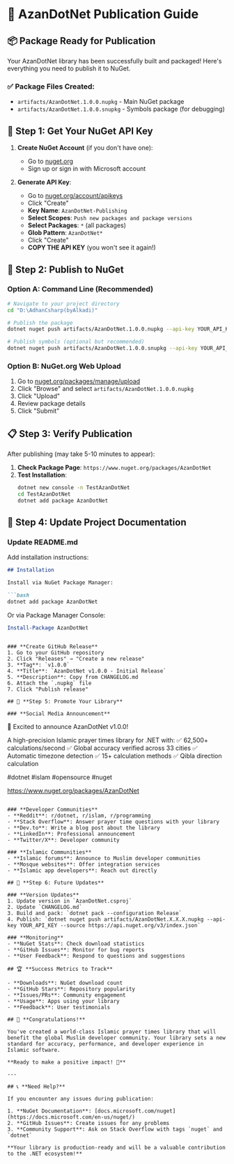 # 🚀 AzanDotNet Publication Guide

## 📦 Package Ready for Publication

Your AzanDotNet library has been successfully built and packaged! Here's everything you need to publish it to NuGet.

### ✅ **Package Files Created:**
- `artifacts/AzanDotNet.1.0.0.nupkg` - Main NuGet package
- `artifacts/AzanDotNet.1.0.0.snupkg` - Symbols package (for debugging)

## 🔑 **Step 1: Get Your NuGet API Key**

1. **Create NuGet Account** (if you don't have one):
   - Go to [nuget.org](https://www.nuget.org)
   - Sign up or sign in with Microsoft account

2. **Generate API Key**:
   - Go to [nuget.org/account/apikeys](https://www.nuget.org/account/apikeys)
   - Click "Create"
   - **Key Name**: `AzanDotNet-Publishing`
   - **Select Scopes**: `Push new packages and package versions`
   - **Select Packages**: `*` (all packages)
   - **Glob Pattern**: `AzanDotNet*`
   - Click "Create"
   - **COPY THE API KEY** (you won't see it again!)

## 🚀 **Step 2: Publish to NuGet**

### **Option A: Command Line (Recommended)**

```bash
# Navigate to your project directory
cd "D:\AdhanCsharp(byAlkadi)"

# Publish the package
dotnet nuget push artifacts/AzanDotNet.1.0.0.nupkg --api-key YOUR_API_KEY_HERE --source https://api.nuget.org/v3/index.json

# Publish symbols (optional but recommended)
dotnet nuget push artifacts/AzanDotNet.1.0.0.snupkg --api-key YOUR_API_KEY_HERE --source https://api.nuget.org/v3/index.json
```

### **Option B: NuGet.org Web Upload**

1. Go to [nuget.org/packages/manage/upload](https://www.nuget.org/packages/manage/upload)
2. Click "Browse" and select `artifacts/AzanDotNet.1.0.0.nupkg`
3. Click "Upload"
4. Review package details
5. Click "Submit"

## 📋 **Step 3: Verify Publication**

After publishing (may take 5-10 minutes to appear):

1. **Check Package Page**: `https://www.nuget.org/packages/AzanDotNet`
2. **Test Installation**:
   ```bash
   dotnet new console -n TestAzanDotNet
   cd TestAzanDotNet
   dotnet add package AzanDotNet
   ```

## 🎯 **Step 4: Update Project Documentation**

### **Update README.md**
Add installation instructions:

```markdown
## Installation

Install via NuGet Package Manager:

```bash
dotnet add package AzanDotNet
```

Or via Package Manager Console:

```powershell
Install-Package AzanDotNet
```
```

### **Create GitHub Release**
1. Go to your GitHub repository
2. Click "Releases" → "Create a new release"
3. **Tag**: `v1.0.0`
4. **Title**: `AzanDotNet v1.0.0 - Initial Release`
5. **Description**: Copy from CHANGELOG.md
6. Attach the `.nupkg` file
7. Click "Publish release"

## 📢 **Step 5: Promote Your Library**

### **Social Media Announcement**
```
🎉 Excited to announce AzanDotNet v1.0.0! 

A high-precision Islamic prayer times library for .NET with:
✅ 62,500+ calculations/second
✅ Global accuracy verified across 33 cities
✅ Automatic timezone detection
✅ 15+ calculation methods
✅ Qibla direction calculation

#dotnet #islam #opensource #nuget

https://www.nuget.org/packages/AzanDotNet
```

### **Developer Communities**
- **Reddit**: r/dotnet, r/islam, r/programming
- **Stack Overflow**: Answer prayer time questions with your library
- **Dev.to**: Write a blog post about the library
- **LinkedIn**: Professional announcement
- **Twitter/X**: Developer community

### **Islamic Communities**
- **Islamic forums**: Announce to Muslim developer communities
- **Mosque websites**: Offer integration services
- **Islamic app developers**: Reach out directly

## 🔄 **Step 6: Future Updates**

### **Version Updates**
1. Update version in `AzanDotNet.csproj`
2. Update `CHANGELOG.md`
3. Build and pack: `dotnet pack --configuration Release`
4. Publish: `dotnet nuget push artifacts/AzanDotNet.X.X.X.nupkg --api-key YOUR_API_KEY --source https://api.nuget.org/v3/index.json`

### **Monitoring**
- **NuGet Stats**: Check download statistics
- **GitHub Issues**: Monitor for bug reports
- **User Feedback**: Respond to questions and suggestions

## 🏆 **Success Metrics to Track**

- **Downloads**: NuGet download count
- **GitHub Stars**: Repository popularity
- **Issues/PRs**: Community engagement
- **Usage**: Apps using your library
- **Feedback**: User testimonials

## 🎉 **Congratulations!**

You've created a world-class Islamic prayer times library that will benefit the global Muslim developer community. Your library sets a new standard for accuracy, performance, and developer experience in Islamic software.

**Ready to make a positive impact! 🚀**

---

## 📞 **Need Help?**

If you encounter any issues during publication:

1. **NuGet Documentation**: [docs.microsoft.com/nuget](https://docs.microsoft.com/en-us/nuget/)
2. **GitHub Issues**: Create issues for any problems
3. **Community Support**: Ask on Stack Overflow with tags `nuget` and `dotnet`

**Your library is production-ready and will be a valuable contribution to the .NET ecosystem!**
